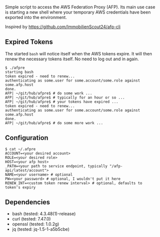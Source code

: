 Simple script to access the AWS Federation Proxy (AFP). Its main use case is starting a new shell where your temporary AWS credentials have been exported into the environment.

Inspired by https://github.com/ImmobilienScout24/afp-cli

## Expired Tokens
The started `bash` will notice itself when the AWS tokens expire. It will then renew the necessary tokens itself. No need to log out and in again.

```
$ ./afpre 
starting bash
token expired - need to renew...
authenticating as some.user for some.account/some.role against some.afp.host
done.
AFP| ~/git/hub/afpre$ # do some work ...
AFP| ~/git/hub/afpre$ # typically for an hour or so ...
AFP| ~/git/hub/afpre$ # your tokens have expired ...
token expired - need to renew...
authenticating as some.user for some.account/some.role against some.afp.host
done.
AFP| ~/git/hub/afpre$ # do some more work ...
```

## Configuration

```
$ cat ~/.afpre 
ACCOUNT=<your desired account>
ROLE=<your desired role>
HOST=<your afp host>
_PATH=<your path to service endpoint, typically "/afp-api/latest/account">
NAME=<your username> # optional
PW=<your password> # optional, I wouldn't put it here
RENEW_INT=<custom token renew interval> # optional, defaults to token's expiry
```

## Dependencies

- bash (tested: 4.3.48(1)-release)
- curl (tested: 7.47.0)
- openssl (tested: 1.0.2g)
- jq (tested: jq-1.5-1-a5b5cbe)
